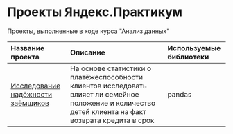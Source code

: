 # Проекты Яндекс.Практикум
Проекты, выполненные в ходе курса "Анализ данных"

| Название проекта | Описание | Используемые библиотеки | 
| :---------------------- | :---------------------- | :---------------------- |
| [Исследование надёжности заёмщиков](https://github.com/Vill19/project_yandex_practicum/tree/main/PROJECT_1) | На основе статистики о платёжеспособности клиентов исследовать влияет ли семейное положение и количество детей клиента на факт возврата кредита в срок | pandas |